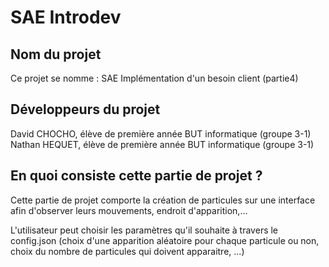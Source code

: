 # SAE Introdev



## Nom du projet 

Ce projet se nomme :  SAE Implémentation d'un besoin client (partie4)


## Développeurs du projet

David CHOCHO, élève de première année BUT informatique (groupe 3-1)
Nathan HEQUET, élève de première année BUT informatique (groupe 3-1)

## En quoi consiste cette partie de projet ?

Cette partie de projet comporte la création de particules sur une interface afin d'observer leurs mouvements, endroit d'apparition,...

L'utilisateur peut choisir les paramètres qu'il souhaite à travers le config.json (choix d'une apparition aléatoire pour chaque particule ou non, choix du nombre de particules qui doivent apparaitre, ...)

